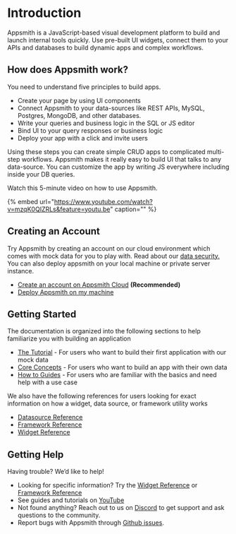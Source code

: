 # Introduction

Appsmith is a JavaScript-based visual development platform to build and launch internal tools quickly. Use pre-built UI widgets, connect them to your APIs and databases to build dynamic apps and complex workflows.

## How does Appsmith work?

You need to understand five principles to build apps.

* Create your page by using UI components
* Connect Appsmith to your data-sources like REST APIs, MySQL, Postgres, MongoDB, and other databases.
* Write your queries and business logic in the SQL or JS editor 
* Bind UI to your query responses or business logic 
* Deploy your app with a click and invite users

Using these steps you can create simple CRUD apps to complicated multi-step workflows. Appsmith makes it really easy to build UI that talks to any data-source. You can customize the app by writing JS everywhere including inside your DB queries.

Watch this 5-minute video on how to use Appsmith.

{% embed url="https://www.youtube.com/watch?v=mzqK0QIZRLs&feature=youtu.be" caption="" %}

## Creating an Account

Try Appsmith by creating an account on our cloud environment which comes with mock data for you to play with. Read about our [data security.](faq.md#what-type-of-data-security-does-appsmith-provide) You can also deploy appsmith on your local machine or private server instance.

* [Create an account on Appsmith Cloud](https://app.appsmith.com) **\(Recommended\)** 
* [Deploy Appsmith on my machine](setup/) 

## Getting Started

The documentation is organized into the following sections to help familiarize you with building an application

* [The Tutorial](tutorials/) - For users who want to build their first application with our mock data
* [Core Concepts](core-concepts/connecting-to-data-sources/) - For users who want to build an app with their own data
* [How to Guides](how-to-guides/) - For users who are familiar with the basics and need help with a use case

We also have the following references for users looking for exact information on how a widget, data source, or framework utility works

* [Datasource Reference](core-concepts/connecting-to-data-sources/connecting-to-databases/#supported-databases)
* [Framework Reference](core-concepts/writing-code/appsmith-framework.md)
* [Widget Reference](core-concepts/displaying-data-read/#widgets)

## Getting Help

Having trouble? We’d like to help!

* Looking for specific information? Try the [Widget Reference](https://docs.appsmith.com/widget-reference) or [Framework Reference](https://docs.appsmith.com/function-reference)
* See guides and tutorials on [YouTube](https://www.youtube.com/appsmith)
* Not found anything? Reach out to us on [Discord](https://discord.com/invite/rBTTVJp) to get support and ask questions to the community.
* Report bugs with Appsmith through [Github issues](https://github.com/appsmithorg/appsmith/issues).

